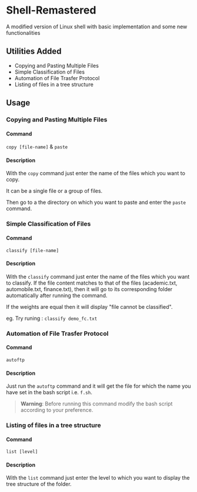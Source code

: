 # Shell-Remastered
A modified version of Linux shell with basic implementation and some new functionalities

## Utilities Added
* Copying and Pasting Multiple Files
* Simple Classification of Files
* Automation of File Trasfer Protocol
* Listing of files in a tree structure

## Usage

### Copying and Pasting Multiple Files

#### Command
`copy [file-name]` & `paste`
    
#### Description
    
With the `copy` command just enter the name of the files which you want to copy.

It can be a single file or a group of files.

Then go to a the directory on which you want to paste and enter the `paste` command.

### Simple Classification of Files
        
#### Command
`classify [file-name]`

#### Description

With the `classify` command just enter the name of the files which you want to classify.
If the file content matches to that of the files (academic.txt, automobile.txt, finance.txt), then it will go to its corresponding folder automatically after running the command.

If the weights are equal then it will display "file cannot be classified".

eg. Try runing : `classify demo_fc.txt`

### Automation of File Trasfer Protocol

#### Command
`autoftp`

#### Description

Just run the `autoftp` command and it will get the file for which the name you have set in the bash script i.e. `f.sh`.

>**Warning**: Before running this command modify the bash script according to your preference.

### Listing of files in a tree structure

#### Command
`list [level]`

#### Description

With the `list` command just enter the level to which you want to display the tree structure of the folder.

